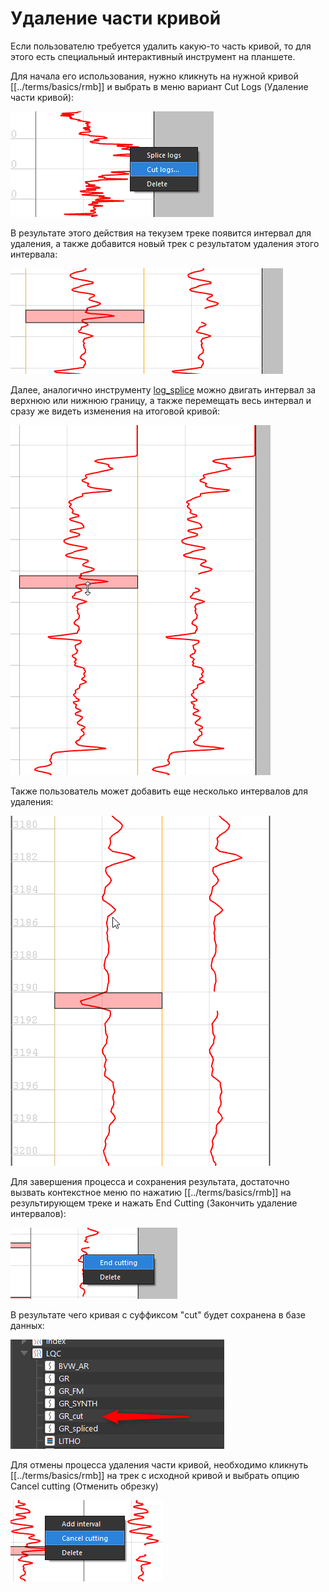 # Удаление части кривой

Если пользователю требуется удалить какую-то часть кривой, то для этого есть специальный интерактивный инструмент на планшете.

Для начала его использования, нужно кликнуть на нужной кривой [[../terms/basics/rmb]] и выбрать в меню вариант Cut Logs (Удаление части кривой):

![](logcut_imgs/CutLogs_ContextMenu.png)

В результате этого  действия на текузем треке появится интервал для удаления, а также добавится новый трек с результатом удаления этого  интервала:

![](logcut_imgs/Pasted%20image%2020231016105530.png)

Далее, аналогично инструменту [log_splice](log_splice.md) можно двигать интервал за верхнюю или нижнюю границу, а также перемещать весь интервал и сразу же видеть изменения на итоговой кривой:

![](logcut_imgs/CutLogs_CutExample.gif)

Также пользователь может добавить еще несколько интервалов для удаления:

![](logcut_imgs/CutLogs_AddIntervalsToCut.gif)

Для завершения процесса и сохранения результата, достаточно вызвать контекстное меню по нажатию [[../terms/basics/rmb]] на результирующем треке и нажать End Cutting (Закончить удаление интервалов):

![](logcut_imgs/CutLogs_EndCutting.png)

В результате чего кривая с суффиксом "cut" будет сохранена в базе данных:

![](logcut_imgs/CutLogs_Finish.png)

Для отмены процесса удаления части кривой, необходимо кликнуть [[../terms/basics/rmb]] на трек с исходной кривой и выбрать опцию Cancel cutting (Отменить обрезку)

![](logcut_imgs/CutLogs_CancelCutting.png)
